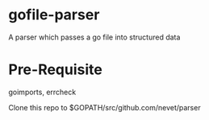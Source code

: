 # gofile-parser
A parser which passes a go file into structured data

# Pre-Requisite
goimports, errcheck

Clone this repo to $GOPATH/src/github.com/nevet/parser
